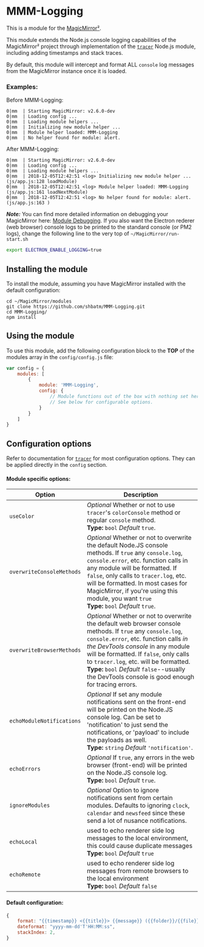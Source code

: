 # MMM-Logging

This is a module for the [MagicMirror²](https://github.com/MichMich/MagicMirror/).

This module extends the Node.js console logging capabilities of the MagicMirror² project through implementation of the [`tracer`](https://github.com/baryon/tracer) Node.js module, including adding timestamps and stack traces.

By default, this module will intercept and format ALL `console` log messages from the MagicMirror instance once it is loaded.

### Examples:

Before MMM-Logging:

```shell
0|mm  | Starting MagicMirror: v2.6.0-dev
0|mm  | Loading config ...
0|mm  | Loading module helpers ...
0|mm  | Initializing new module helper ...
0|mm  | Module helper loaded: MMM-Logging
0|mm  | No helper found for module: alert.
```

After MMM-Logging:

```shell
0|mm  | Starting MagicMirror: v2.6.0-dev
0|mm  | Loading config ...
0|mm  | Loading module helpers ...
0|mm  | 2018-12-05T12:42:51 <log> Initializing new module helper ... (js/app.js:128 loadModule)
0|mm  | 2018-12-05T12:42:51 <log> Module helper loaded: MMM-Logging (js/app.js:161 loadNextModule)
0|mm  | 2018-12-05T12:42:51 <log> No helper found for module: alert. (js/app.js:163 )
```

***Note:***
You can find more detailed information on debugging your MagicMirror here: [Module Debugging](https://github.com/MichMich/MagicMirror/wiki/Module-Debugging#logging). If you also want the Electron rederer (web browser) console logs to be printed to the standard console (or PM2 logs), change the following line to the very top of `~/MagicMirror/run-start.sh`
```sh
export ELECTRON_ENABLE_LOGGING=true
```

## Installing the module

To install the module, assuming you have MagicMirror installed with the default configuration:

```shell
cd ~/MagicMirror/modules
git clone https://github.com/shbatm/MMM-Logging.git
cd MMM-Logging/
npm install
```

## Using the module

To use this module, add the following configuration block to the **TOP** of the modules array in the `config/config.js` file:
```js
var config = {
    modules: [
        {
            module: 'MMM-Logging',
            config: {
                // Module functions out of the box with nothing set here.
                // See below for configurable options.
            }
        }
    ]
}
```

## Configuration options

Refer to documentation for [`tracer`](https://github.com/baryon/tracer) for most configuration options. They can be applied directly in the `config` section.

#### Module specific options:

| Option           | Description
|----------------- |-----------
| `useColor`       | *Optional* Whether or not to use `tracer`'s `colorConsole` method or regular `console` method. <br>**Type:** `bool` *Default* `true`.
| `overwriteConsoleMethods`       | *Optional* Whether or not to overwrite the default Node.JS console methods. If `true` any `console.log`, `console.error`, etc. function calls in any module will be formatted.  If `false`, only calls to `tracer.log`, etc. will be formatted.  In most cases for MagicMirror, if you're using this module, you want `true` <br>**Type:** `bool` *Default* `true`.
| `overwriteBrowserMethods`       | *Optional* Whether or not to overwrite the default web browser console methods. If `true` any `console.log`, `console.error`, etc. function calls *in the DevTools console* in any module will be formatted.  If `false`, only calls to `tracer.log`, etc. will be formatted.<br>**Type:** `bool` *Default* `false`--usually the DevTools console is good enough for tracing errors.
| `echoModuleNotifications`       | *Optional* If set any module notifications sent on the front-end will be printed on the Node.JS console log. Can be set to 'notification' to just send the notifications, or 'payload' to include the payloads as well.<br>**Type:** `string` *Default* `'notification'`.
| `echoErrors`       | *Optional* If `true`, any errors in the web browser (front-end) will be printed on the Node.JS console log. <br>**Type:** `bool` *Default* `true`.
| `ignoreModules` | *Optional* Option to ignore notifications sent from certain modules. Defaults to ignoring `clock`, `calendar` and `newsfeed` since these send a lot of nusance notifications.
| `echoLocal` | used to echo renderer side log messages to the local environment, this could cause duplicate messages <br>**Type:** `bool` *Default* `true` |
| `echoRemote` | used to echo renderer side log messages from remote browsers to the local environment <br>**Type:** `bool` *Default* `false` |

#### Default configuration:

```js
{
    format: "{{timestamp}} <{{title}}> {{message}} ({{folder}}/{{file}}:{{line}} {{method}})",
    dateformat: "yyyy-mm-dd'T'HH:MM:ss",
    stackIndex: 2,
}
```
